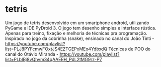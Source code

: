 # tetris
Um jogo de tetris desenvolvido em um smartphone android, utilizando PyGame e IDE PyDroid 3. 
O jogo tem desenho simples e interface rústica.
Apenas para treino, fixação e melhoria de técnicas pra programação.
Inspirado no jogo da cobrinha (snake), ensinado no canal do João Tinti - https://youtube.com/playlist?list=PLJ8PYFcmwFOxtJS4EZTGEPxMEo4YdbxdQ
Técnicas de POO do canal do Otávio Miranda - https://youtube.com/playlist?list=PLbIBj8vQhvm34qAAEEH_PdL2tMG9rz-P7 
